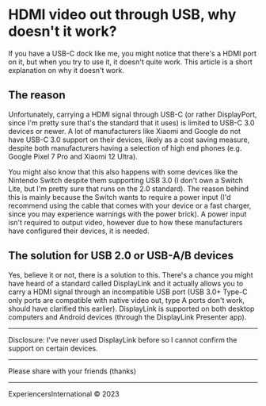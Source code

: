 # HDMI video out through USB, why doesn't it work?

If you have a USB-C dock like me, you might notice that there's a HDMI port on it, but when you try to use it, it doesn't quite work. This article is a short explanation on why it doesn't work.

## The reason

Unfortunately, carrying a HDMI signal through USB-C (or rather DisplayPort, since I'm pretty sure that's the standard that it uses) is limited to USB-C 3.0 devices or newer. A lot of manufacturers like Xiaomi and Google do not have USB-C 3.0 support on their devices, likely as a cost saving measure, despite both manufacturers having a selection of high end phones (e.g. Google Pixel 7 Pro and Xiaomi 12 Ultra).

You might also know that this also happens with some devices like the Nintendo Switch despite them supporting USB 3.0 (I don't own a Switch Lite, but I'm pretty sure that runs on the 2.0 standard). The reason behind this is mainly because the Switch wants to require a power input (I'd recommend using the cable that comes with your device or a fast charger, since you may experience warnings with the power brick). A power input isn't required to output video, however due to how these manufacturers have configured their devices, it is needed.

## The solution for USB 2.0 or USB-A/B devices 

Yes, believe it or not, there is a solution to this. There's a chance you might have heard of a standard called DisplayLink and it actually allows you to carry a HDMI signal through an incompatible USB port (USB 3.0+ Type-C only ports are compatible with native video out, type A ports don't work, should have clarified this earlier). DisplayLink is supported on both desktop computers and Android devices (through the DisplayLink Presenter app).

---

Disclosure: I've never used DisplayLink before so I cannot confirm the support on certain devices.

---

Please share with your friends (thanks)

---
ExperiencersInternational © 2023
